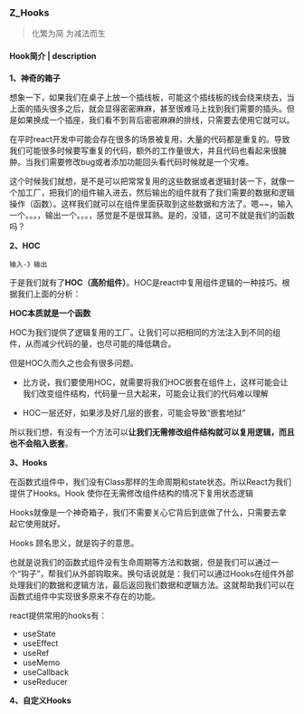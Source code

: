 ### Z_Hooks 
>化繁为简 为减法而生

#### Hook简介 | description

**1、神奇的箱子**

想象一下，如果我们在桌子上放一个插线板，可能这个插线板的线会绕来绕去，当上面的插头很多之后，就会显得密密麻麻，甚至很难马上找到我们需要的插头。但是如果换成一个插座，我们看不到背后密密麻麻的排线，只需要去使用它就可以。

在平时react开发中可能会存在很多的场景被复用，大量的代码都是重复的。导致我们可能很多时候要写重复的代码，额外的工作量很大，并且代码也看起来很臃肿。当我们需要修改bug或者添加功能回头看代码时候就是一个灾难。

这个时候我们就想，是不是可以把常常复用的这些数据或者逻辑封装一下，就像一个加工厂，把我们的组件输入进去，然后输出的组件就有了我们需要的数据和逻辑操作（函数）。这样我们就可以在组件里面获取到这些数据和方法了。嗯~~，输入一个。。。，输出一个。。。，感觉是不是很耳熟。是的，没错，这可不就是我们的函数吗？

**2、HOC**

``输入-》输出``

于是我们就有了**HOC（高阶组件）**。HOC是react中复用组件逻辑的一种技巧。根据我们上面的分析：

**HOC本质就是一个函数**

HOC为我们提供了逻辑复用的工厂。让我们可以把相同的方法注入到不同的组件，从而减少代码的量，也尽可能的降低耦合。

但是HOC久而久之也会有很多问题。

- 比方说，我们要使用HOC，就需要将我们HOC嵌套在组件上，这样可能会让我们改变组件结构，代码量一旦大起来，可能会让我们的代码难以理解

- HOC一层还好，如果涉及好几层的嵌套，可能会导致“嵌套地狱”

所以我们想，有没有一个方法可以**让我们无需修改组件结构就可以复用逻辑，而且也不会陷入嵌套**。

**3、Hooks**

在函数式组件中，我们没有Class那样的生命周期和state状态。所以React为我们提供了Hooks。Hook 使你在无需修改组件结构的情况下复用状态逻辑

Hooks就像是一个神奇箱子，我们不需要关心它背后到底做了什么，只需要去拿起它使用就好。

Hooks 顾名思义，就是钩子的意思。

也就是说我们的函数式组件没有生命周期等方法和数据，但是我们可以通过一个“钩子”，帮我们从外部钩取来。换句话说就是：我们可以通过Hooks在组件外部处理我们的数据和逻辑方法，最后返回我们数据和逻辑方法。这就帮助我们可以在函数式组件中实现很多原来不存在的功能。

react提供常用的hooks有：
- useState
- useEffect
- useRef
- useMemo
- useCallback
- useReducer

**4、自定义Hooks**

